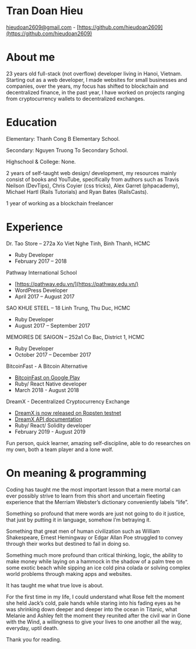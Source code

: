 # Tran Doan Hieu

[hieudoan2609@gmail.com](hieudoan2609@gmail.com) - [https://github.com/hieudoan2609](https://github.com/hieudoan2609)

# About me

23 years old full-stack (not overflow) developer living in Hanoi, Vietnam. Starting out as a web developer, I made websites for small businesses and companies, over the years, my focus has shifted to blockchain and decentralized finance, in the past year, I have worked on projects ranging from cryptocurrency wallets to decentralized exchanges.

# Education

Elementary: Thanh Cong B Elementary School.
  
Secondary: Nguyen Truong To Secondary School.
  
Highschool & College: None.

2 years of self-taught web design/ development, my resources mainly consist of books and YouTube, specifically from authors such as Travis Neilson (DevTips), Chris Coyier (css tricks), Alex Garret (phpacademy), Michael Hartl (Rails Tutorials) and Ryan Bates (RailsCasts).

1 year of working as a blockchain freelancer

# Experience

Dr. Tao Store – 272a Xo Viet Nghe Tinh, Binh Thanh, HCMC
* Ruby Developer
* February 2017 – 2018

Pathway International School
* [https://pathway.edu.vn/](https://pathway.edu.vn/)
* WordPress Developer
* April 2017 – August 2017

SAO KHUE STEEL – 18 Linh Trung, Thu Duc, HCMC
* Ruby Developer
* August 2017 – September 2017

MEMOIRES DE SAIGON – 252a1 Co Bac, District 1, HCMC
* Ruby Developer
* October 2017 – December 2017

BitcoinFast - A Bitcoin Alternative
* [BitcoinFast on Google Play](https://play.google.com/store/apps/details?id=com.bitcoinfast.wallet&hl=en)
* Ruby/ React Native developer
* March 2018 - August 2018

DreamX - Decentralized Cryptocurrency Exchange
* [DreamX is now released on Ropsten testnet](https://medium.com/@dreamxplatform/dreamx-is-now-released-on-ropsten-testnet-3926358a7aa0)
* [DreamX API documentation](https://hieudoan2609.github.io/dreamx-docs/)
* Ruby/ React/ Solidity developer
* February 2019 - August 2019

Fun person, quick learner, amazing self-discipline, able to do researches on my own, both a team player and a lone wolf.

# On meaning & programming

Coding has taught me the most important lesson that a mere mortal can ever possibly strive to learn from this short and uncertain fleeting experience that the Merriam Webster’s dictionary conveniently labels “life”.

Something so profound that mere words are just not going to do it justice, that just by putting it in language, somehow I’m betraying it.

Something that great men of human civilization such as William Shakespeare, Ernest Hemingway or Edgar Allan Poe struggled to convey through their works but destined to fail in doing so.

Something much more profound than critical thinking, logic, the ability to make money while laying on a hammock in the shadow of a palm tree on some exotic beach while sipping an ice cold pina colada or solving complex world problems through making apps and websites.

It has taught me what true love is about.

For the first time in my life, I could understand what Rose felt the moment she held Jack’s cold, pale hands while staring into his fading eyes as he was shrinking down deeper and deeper into the ocean in Titanic, what Melanie and Ashley felt the moment they reunited after the civil war in Gone with the Wind, a willingness to give your lives to one another all the way, everyday, uptil death.

Thank you for reading.
